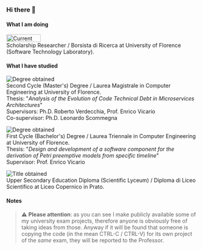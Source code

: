 ### Hi there 👋

#### What I am doing

<img height="20px" width="90px" alt="Current occupation" src="https://upload.wikimedia.org/wikipedia/commons/3/37/Snapmyle_arrow.gif"/> <br/>
Scholarship Researcher / Borsista di Ricerca at University of Florence (Software Technology Laboratory).

#### What I have studied

![Degree obtained](https://geps.dev/progress/100) <br/>
Second Cycle (Master's) Degree / Laurea Magistrale in Computer Engineering at University of Florence.<br/>
Thesis: "*Analysis of the Evolution of Code Technical Debt in Microservices Architectures*"<br/>
Supervisors: Ph.D. Roberto Verdecchia, Prof. Enrico Vicario<br/>
Co-supervisor: Ph.D. Leonardo Scommegna

![Degree obtained](https://geps.dev/progress/100)<br/>
First Cycle (Bachelor's) Degree / Laurea Triennale in Computer Engineering at University of Florence.<br/>
Thesis: "*Design and development of a software component for the derivation of Petri preemptive models from specific timeline*"<br/>
Supervisor: Prof. Enrico Vicario

![Title obtained](https://geps.dev/progress/100)<br/>
Upper Secondary Education Diploma (Scientific Lyceum) / Diploma di Liceo Scientifico at Liceo Copernico in Prato.

#### Notes
> :warning: **Please attention**: as you can see I make publicly available some of my university exam projects, therefore anyone is obviously free of taking ideas from those. Anyway if it will be found that someone is copying the code (in the mean CTRL-C / CTRL-V) for its own project of the *same* exam, they will be reported to the Professor.
